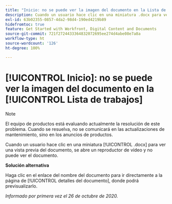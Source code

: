 ```yaml
---
title: "Inicio: no se puede ver la imagen del documento en la Lista de trabajos"
description: Cuando un usuario hace clic en una miniatura .docx para ver una vista previa del documento, se abre un reproductor de vídeo y no puede ver el documento.
exl-id: 63b02355-0857-4da2-98d4-190ed4219b89
hidefromtoc: true
feature: Get Started with Workfront, Digital Content and Documents
source-git-commit: 721f2724433364832072695ee274d4abe08e7a8a
workflow-type: ht
source-wordcount: '126'
ht-degree: 100%

---
```


# [!UICONTROL Inicio]: no se puede ver la imagen del documento en la [!UICONTROL Lista de trabajos]

<!--Article created by request-->

>[!NOTE]
>
>El equipo de productos está evaluando actualmente la resolución de este problema. Cuando se resuelva, no se comunicará en las actualizaciones de mantenimiento, sino en los anuncios de productos.

Cuando un usuario hace clic en una miniatura [!UICONTROL .docx] para ver una vista previa del documento, se abre un reproductor de vídeo y no puede ver el documento.

**Solución alternativa**

Haga clic en el enlace del nombre del documento para ir directamente a la página de [!UICONTROL detalles del documento], donde podrá previsualizarlo.

_Informado por primera vez el 26 de octubre de 2020._
